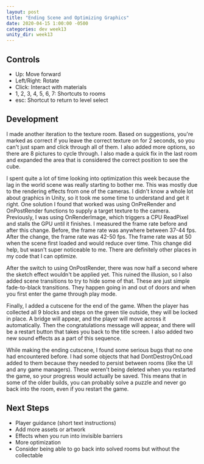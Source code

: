 ```yaml
---
layout: post
title: "Ending Scene and Optimizing Graphics"
date: 2020-04-15 1:00:00 -0500
categories: dev week13
unity_dir: week13
---
```


## Controls
* Up: Move forward
* Left/Right: Rotate
* Click: Interact with materials
* 1, 2, 3, 4, 5, 6, 7: Shortcuts to rooms
* esc: Shortcut to return to level select

## Development
I made another iteration to the texture room. Based on suggestions, you're marked as correct if you leave the correct texture on for 2 seconds, so you can't just spam and click through all of them. I also added more options, so there are 8 pictures to cycle through. I also made a quick fix in the last room and expanded the area that is considered the correct position to see the cube.

I spent quite a lot of time looking into optimization this week because the lag in the world scene was really starting to bother me. This was mostly due to the rendering effects from one of the cameras. I didn't know a whole lot about graphics in Unity, so it took me some time to understand and get it right. One solution I found that worked was using OnPreRender and OnPostRender functions to supply a target texture to the camera. Previously, I was using OnRenderImage, which triggers a CPU ReadPixel and stalls the GPU until it finishes. I measured the frame rate before and after this change. Before, the frame rate was anywhere between 37-44 fps. After the change, the frame rate was 42-50 fps. The frame rate was at 50 when the scene first loaded and would reduce over time. This change did help, but wasn't super noticeable to me. There are definitely other places in my code that I can optimize.

After the switch to using OnPostRender, there was now half a second where the sketch effect wouldn't be applied yet. This ruined the illusion, so I also added scene transitions to try to hide some of that. These are just simple fade-to-black transitions. They happen going in and out of doors and when you first enter the game through play mode.

Finally, I added a cutscene for the end of the game. When the player has collected all 9 blocks and steps on the green tile outside, they will be locked in place. A bridge will appear, and the player will move across it automatically. Then the congratulations message will appear, and there will be a restart button that takes you back to the title screen. I also added two new sound effects as a part of this sequence.

While making the ending cutscene, I found some serious bugs that no one had encountered before. I had some objects that had DontDestroyOnLoad added to them because they needed to persist between rooms (like the UI and any game managers). These weren't being deleted when you restarted the game, so your progress would actually be saved. This means that in some of the older builds, you can probably solve a puzzle and never go back into the room, even if you restart the game.


## Next Steps
- Player guidance (short text instructions)
- Add more assets or artwork
- Effects when you run into invisible barriers
- More optimization
- Consider being able to go back into solved rooms but without the collectable
